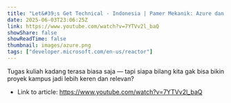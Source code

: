 ```yaml
---
title: "Let&#39;s Get Technical - Indonesia | Pamer Mekanik: Azure dan Project Kuliah"
date: 2025-06-03T23:06:25Z
link: https://www.youtube.com/watch?v=7YTVv2l_baQ
showShare: false
showReadTime: false
thumbnail: images/azure.png
tags: ["developer.microsoft.com/en-us/reactor"]
---
```

Tugas kuliah kadang terasa biasa saja — tapi siapa bilang kita gak bisa bikin proyek kampus jadi lebih keren dan relevan?

- Link to article: https://www.youtube.com/watch?v=7YTVv2l_baQ